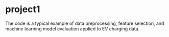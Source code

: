 # project1
The code is a typical example of data preprocessing, feature selection, and machine learning model evaluation applied to EV charging data.
